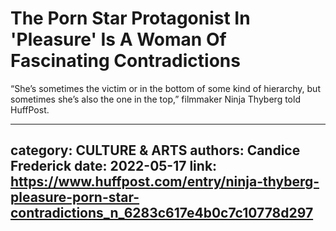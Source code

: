 # The Porn Star Protagonist In 'Pleasure' Is A Woman Of Fascinating Contradictions

“She’s sometimes the victim or in the bottom of some kind of hierarchy, but sometimes she’s also the one in the top,” filmmaker Ninja Thyberg told HuffPost.

---
category: CULTURE & ARTS
authors: Candice Frederick
date: 2022-05-17
link: https://www.huffpost.com/entry/ninja-thyberg-pleasure-porn-star-contradictions_n_6283c617e4b0c7c10778d297
---
